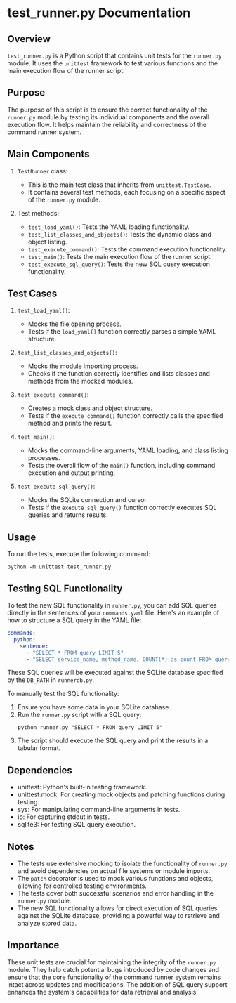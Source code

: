 # test_runner.py Documentation

## Overview
`test_runner.py` is a Python script that contains unit tests for the `runner.py` module. It uses the `unittest` framework to test various functions and the main execution flow of the runner script.

## Purpose
The purpose of this script is to ensure the correct functionality of the `runner.py` module by testing its individual components and the overall execution flow. It helps maintain the reliability and correctness of the command runner system.

## Main Components

1. `TestRunner` class:
   - This is the main test class that inherits from `unittest.TestCase`.
   - It contains several test methods, each focusing on a specific aspect of the `runner.py` module.

2. Test methods:
   - `test_load_yaml()`: Tests the YAML loading functionality.
   - `test_list_classes_and_objects()`: Tests the dynamic class and object listing.
   - `test_execute_command()`: Tests the command execution functionality.
   - `test_main()`: Tests the main execution flow of the runner script.
   - `test_execute_sql_query()`: Tests the new SQL query execution functionality.

## Test Cases

1. `test_load_yaml()`:
   - Mocks the file opening process.
   - Tests if the `load_yaml()` function correctly parses a simple YAML structure.

2. `test_list_classes_and_objects()`:
   - Mocks the module importing process.
   - Checks if the function correctly identifies and lists classes and methods from the mocked modules.

3. `test_execute_command()`:
   - Creates a mock class and object structure.
   - Tests if the `execute_command()` function correctly calls the specified method and prints the result.

4. `test_main()`:
   - Mocks the command-line arguments, YAML loading, and class listing processes.
   - Tests the overall flow of the `main()` function, including command execution and output printing.

5. `test_execute_sql_query()`:
   - Mocks the SQLite connection and cursor.
   - Tests if the `execute_sql_query()` function correctly executes SQL queries and returns results.

## Usage
To run the tests, execute the following command:

```
python -m unittest test_runner.py
```

## Testing SQL Functionality

To test the new SQL functionality in `runner.py`, you can add SQL queries directly in the sentences of your `commands.yaml` file. Here's an example of how to structure a SQL query in the YAML file:

```yaml
commands:
  python:
    sentence:
      - "SELECT * FROM query LIMIT 5"
      - "SELECT service_name, method_name, COUNT(*) as count FROM query GROUP BY service_name, method_name"
```

These SQL queries will be executed against the SQLite database specified by the `DB_PATH` in `runnerdb.py`.

To manually test the SQL functionality:

1. Ensure you have some data in your SQLite database.
2. Run the `runner.py` script with a SQL query:
   ```
   python runner.py "SELECT * FROM query LIMIT 5"
   ```
3. The script should execute the SQL query and print the results in a tabular format.

## Dependencies
- unittest: Python's built-in testing framework.
- unittest.mock: For creating mock objects and patching functions during testing.
- sys: For manipulating command-line arguments in tests.
- io: For capturing stdout in tests.
- sqlite3: For testing SQL query execution.

## Notes
- The tests use extensive mocking to isolate the functionality of `runner.py` and avoid dependencies on actual file systems or module imports.
- The `patch` decorator is used to mock various functions and objects, allowing for controlled testing environments.
- The tests cover both successful scenarios and error handling in the `runner.py` module.
- The new SQL functionality allows for direct execution of SQL queries against the SQLite database, providing a powerful way to retrieve and analyze stored data.

## Importance
These unit tests are crucial for maintaining the integrity of the `runner.py` module. They help catch potential bugs introduced by code changes and ensure that the core functionality of the command runner system remains intact across updates and modifications. The addition of SQL query support enhances the system's capabilities for data retrieval and analysis.
